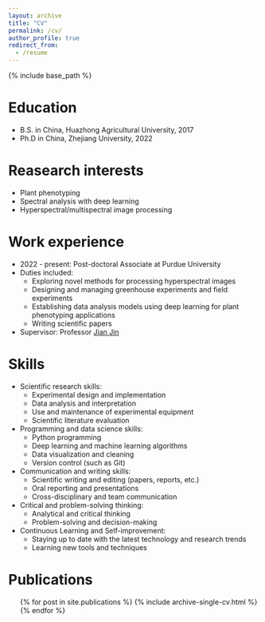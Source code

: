 ```yaml
---
layout: archive
title: "CV"
permalink: /cv/
author_profile: true
redirect_from:
  - /resume
---
```


{% include base_path %}

Education
======
* B.S. in China, Huazhong Agricultural University, 2017
* Ph.D in China, Zhejiang University, 2022

Reasearch interests
======
* Plant phenotyping
* Spectral analysis with deep learning 
* Hyperspectral/multispectral image processing

Work experience
======
* 2022 - present: Post-doctoral Associate at Purdue University
* Duties included: 
    * Exploring novel methods for processing hyperspectral images
    * Designing and managing greenhouse experiments and field experiments 
    * Establishing data analysis models using deep learning for plant phenotyping applications
    * Writing scientific papers
* Supervisor: Professor [Jian Jin](https://scholar.google.com.hk/citations?hl=en&user=rt8TzCkAAAAJ)

Skills
======
* Scientific research skills:
  * Experimental design and implementation
  * Data analysis and interpretation
  * Use and maintenance of experimental equipment
  * Scientific literature evaluation
* Programming and data science skills:
  * Python programming
  * Deep learning and machine learning algorithms
  * Data visualization and cleaning
  * Version control (such as Git)
* Communication and writing skills:
  * Scientific writing and editing (papers, reports, etc.)
  * Oral reporting and presentations
  * Cross-disciplinary and team communication
* Critical and problem-solving thinking:
  * Analytical and critical thinking
  * Problem-solving and decision-making
* Continuous Learning and Self-improvement:
  * Staying up to date with the latest technology and research trends
  * Learning new tools and techniques

Publications
======
  <ul>{% for post in site.publications %}
    {% include archive-single-cv.html %}
  {% endfor %}</ul>
  
<!-- Talks
======
  <ul>{% for post in site.talks %}
    {% include archive-single-talk-cv.html %}
  {% endfor %}</ul>
  
Teaching
======
  <ul>{% for post in site.teaching %}
    {% include archive-single-cv.html %}
  {% endfor %}</ul> -->
<!--   
Service and leadership
======
* Currently signed in to 43 different slack teams -->
